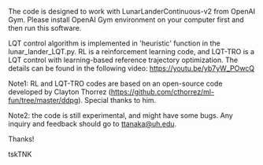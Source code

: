 The code is designed to work with LunarLanderContinuous-v2 from OpenAI Gym.
Please install OpenAI Gym environment on your computer first and then run this software.

LQT control algorithm is implemented in 'heuristic' function in the lunar_lander_LQT.py. 
RL is a reinforcement learning code, and LQT-TRO is a LQT control with learning-based reference trajectory optimization.
The details can be found in the following video: https://youtu.be/yb7yW_POwcQ

Note1: RL and LQT-TRO codes are based on an open-source code developed by Clayton Thorrez (https://github.com/cthorrez/ml-fun/tree/master/ddpg). Special thanks to him.

Note2: the code is still experimental, and might have some bugs. Any inquiry and feedback should go to ttanaka@uh.edu.

Thanks!

tskTNK

